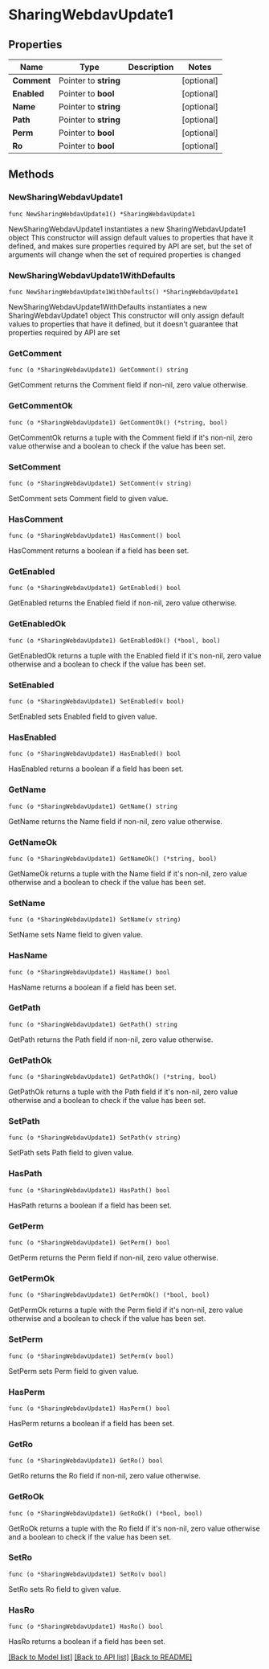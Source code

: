 # SharingWebdavUpdate1

## Properties

Name | Type | Description | Notes
------------ | ------------- | ------------- | -------------
**Comment** | Pointer to **string** |  | [optional] 
**Enabled** | Pointer to **bool** |  | [optional] 
**Name** | Pointer to **string** |  | [optional] 
**Path** | Pointer to **string** |  | [optional] 
**Perm** | Pointer to **bool** |  | [optional] 
**Ro** | Pointer to **bool** |  | [optional] 

## Methods

### NewSharingWebdavUpdate1

`func NewSharingWebdavUpdate1() *SharingWebdavUpdate1`

NewSharingWebdavUpdate1 instantiates a new SharingWebdavUpdate1 object
This constructor will assign default values to properties that have it defined,
and makes sure properties required by API are set, but the set of arguments
will change when the set of required properties is changed

### NewSharingWebdavUpdate1WithDefaults

`func NewSharingWebdavUpdate1WithDefaults() *SharingWebdavUpdate1`

NewSharingWebdavUpdate1WithDefaults instantiates a new SharingWebdavUpdate1 object
This constructor will only assign default values to properties that have it defined,
but it doesn't guarantee that properties required by API are set

### GetComment

`func (o *SharingWebdavUpdate1) GetComment() string`

GetComment returns the Comment field if non-nil, zero value otherwise.

### GetCommentOk

`func (o *SharingWebdavUpdate1) GetCommentOk() (*string, bool)`

GetCommentOk returns a tuple with the Comment field if it's non-nil, zero value otherwise
and a boolean to check if the value has been set.

### SetComment

`func (o *SharingWebdavUpdate1) SetComment(v string)`

SetComment sets Comment field to given value.

### HasComment

`func (o *SharingWebdavUpdate1) HasComment() bool`

HasComment returns a boolean if a field has been set.

### GetEnabled

`func (o *SharingWebdavUpdate1) GetEnabled() bool`

GetEnabled returns the Enabled field if non-nil, zero value otherwise.

### GetEnabledOk

`func (o *SharingWebdavUpdate1) GetEnabledOk() (*bool, bool)`

GetEnabledOk returns a tuple with the Enabled field if it's non-nil, zero value otherwise
and a boolean to check if the value has been set.

### SetEnabled

`func (o *SharingWebdavUpdate1) SetEnabled(v bool)`

SetEnabled sets Enabled field to given value.

### HasEnabled

`func (o *SharingWebdavUpdate1) HasEnabled() bool`

HasEnabled returns a boolean if a field has been set.

### GetName

`func (o *SharingWebdavUpdate1) GetName() string`

GetName returns the Name field if non-nil, zero value otherwise.

### GetNameOk

`func (o *SharingWebdavUpdate1) GetNameOk() (*string, bool)`

GetNameOk returns a tuple with the Name field if it's non-nil, zero value otherwise
and a boolean to check if the value has been set.

### SetName

`func (o *SharingWebdavUpdate1) SetName(v string)`

SetName sets Name field to given value.

### HasName

`func (o *SharingWebdavUpdate1) HasName() bool`

HasName returns a boolean if a field has been set.

### GetPath

`func (o *SharingWebdavUpdate1) GetPath() string`

GetPath returns the Path field if non-nil, zero value otherwise.

### GetPathOk

`func (o *SharingWebdavUpdate1) GetPathOk() (*string, bool)`

GetPathOk returns a tuple with the Path field if it's non-nil, zero value otherwise
and a boolean to check if the value has been set.

### SetPath

`func (o *SharingWebdavUpdate1) SetPath(v string)`

SetPath sets Path field to given value.

### HasPath

`func (o *SharingWebdavUpdate1) HasPath() bool`

HasPath returns a boolean if a field has been set.

### GetPerm

`func (o *SharingWebdavUpdate1) GetPerm() bool`

GetPerm returns the Perm field if non-nil, zero value otherwise.

### GetPermOk

`func (o *SharingWebdavUpdate1) GetPermOk() (*bool, bool)`

GetPermOk returns a tuple with the Perm field if it's non-nil, zero value otherwise
and a boolean to check if the value has been set.

### SetPerm

`func (o *SharingWebdavUpdate1) SetPerm(v bool)`

SetPerm sets Perm field to given value.

### HasPerm

`func (o *SharingWebdavUpdate1) HasPerm() bool`

HasPerm returns a boolean if a field has been set.

### GetRo

`func (o *SharingWebdavUpdate1) GetRo() bool`

GetRo returns the Ro field if non-nil, zero value otherwise.

### GetRoOk

`func (o *SharingWebdavUpdate1) GetRoOk() (*bool, bool)`

GetRoOk returns a tuple with the Ro field if it's non-nil, zero value otherwise
and a boolean to check if the value has been set.

### SetRo

`func (o *SharingWebdavUpdate1) SetRo(v bool)`

SetRo sets Ro field to given value.

### HasRo

`func (o *SharingWebdavUpdate1) HasRo() bool`

HasRo returns a boolean if a field has been set.


[[Back to Model list]](../README.md#documentation-for-models) [[Back to API list]](../README.md#documentation-for-api-endpoints) [[Back to README]](../README.md)


